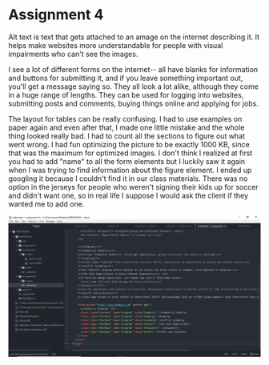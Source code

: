 # Assignment 4

Alt text is text that gets attached to an amage on the internet describing it. It helps make websites more understandable for 
people with visual impairments who can't see the images.

I see a lot of different forms on the internet-- all have 
blanks for information and buttons for submitting it, and if you leave something important out, you'll get a message saying so. 
They all look a lot alike, although they come in a huge range of lengths. They can be used for logging into websites, submitting posts
and comments, buying things online and applying for jobs.

The layout for tables can be really confusing. I had to use examples on paper again and even after that, I made one little mistake and the whole 
thing looked really bad. I had to count all the sections to figure out what went wrong. I had fun optimizing the picture to be exactly 1000 KB, 
since that was the maximum for optimized images. I don't think I realized at first you had to add "name" to all the form elements but I luckily
saw it again when I was trying to find information about the figure element. I ended up googling it because I couldn't find it in our class 
materials. There was no option in the jerseys for people who weren't signing their kids up for soccer and didn't want one, so in real
life I suppose I would ask the client if they wanted me to add one.

![](../a4-screenshot.PNG)
